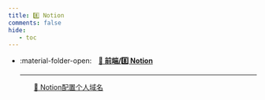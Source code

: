 ```yaml
---
title: 8️⃣ Notion
comments: false
hide:
   - toc
---
```


<div class="grid cards index-info" markdown>

-   :material-folder-open:&emsp;__[🎈 前端/8️⃣ Notion](./index.md)__

	---

	&emsp;&emsp;[🐬 Notion配置个人域名](./A.md)

</div>